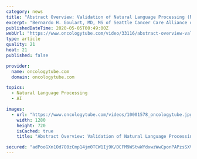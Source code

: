 ```yaml
---
category: news
title: "Abstract Overview: Validation of Natural Language Processing (NLP) of EGFR and ALK Tests in NSCLC Patients"
excerpt: "Bernardo H. Goulart, MD, MS of Seattle Cancer Care Alliance discusses the use of natural language processing (NLP) for patients with non-small cell lung cancer. This was recorded at the 2017 ASCO Annual Meeting in Chicago,"
publishedDateTime: 2020-05-05T00:49:00Z
webUrl: "https://www.oncologytube.com/video/33116/abstract-overview-validation-of-natural-language-processing-nlp-of-egfr-and-alk-tests-in-nsclc-patients?page=1&channelName=AnnualMeeting2017"
type: article
quality: 21
heat: 21
published: false

provider:
  name: oncologytube.com
  domain: oncologytube.com

topics:
  - Natural Language Processing
  - AI

images:
  - url: "https://www.oncologytube.com/videos/10001578_oncologytube.jpg?1566918914"
    width: 1280
    height: 720
    isCached: true
    title: "Abstract Overview: Validation of Natural Language Processing (NLP) of EGFR and ALK Tests in NSCLC Patients"

secured: "adPooGXn1Od7O0zCmp14jm0TCW1Ij9K/DCFM9WStwWYdxwzWwCponPAPzsSXVq3H2altM5I4DM37gxI2+xPJe5YH4YKOtPLXWxfHkkOXh8/reY2g7ENKICq/hD478EEcb4YhRjK890vje2Uffkvz7OyUFTdP5gA5gsTcaiJZkWd61JuhE/Ng9+A0xptSn5eF4NAlCQlswmzzFsgBs1uuka3j2vZ9x4kXlsKn1L0UjHC3lsgwMFgaItYhicOd+mXCgCsthCtlED0PIHDBRPb+g+mq+mFoVMRJQ0e9hjZS8OhUqUjp2Mn3eVV8NlRnjApwVQfdEtoENX2Uumrd25iSYOyTyCRXf+FaY2YLF9+XI6nxL1QMDpoK0R4WgDz5wcDhZoDs8tDrAO0Pa+u9zcZhW8PCcClVHIuGDuiFfKSNlGkt5vzWjgxyy69UVFq8Pr5knvPB+EqLyVEUA2RIln5/q1LwB+FiXkXBOAvqYE0bCR0=;URLboxAJYr8e9jHyB99TDA=="
---
```


